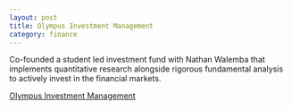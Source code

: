 ```yaml
---
layout: post
title: Olympus Investment Management
category: finance
---
```


Co-founded a student led investment fund with Nathan Walemba that implements quantitative research alongside rigorous fundamental analysis to actively invest in the financial markets. 

<!-- more -->

<a href="https://olympus-fund.com/" target="_blank">Olympus Investment Management</a>